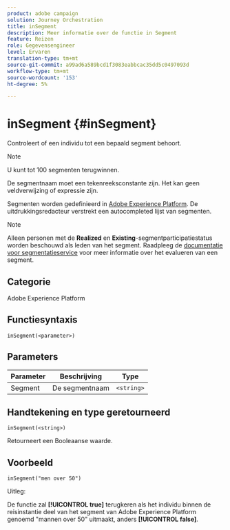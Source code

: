 ```yaml
---
product: adobe campaign
solution: Journey Orchestration
title: inSegment
description: Meer informatie over de functie in Segment
feature: Reizen
role: Gegevensengineer
level: Ervaren
translation-type: tm+mt
source-git-commit: a99ad6a589bcd1f3083eabbcac35dd5c0497093d
workflow-type: tm+mt
source-wordcount: '153'
ht-degree: 5%

---
```



# inSegment {#inSegment}

Controleert of een individu tot een bepaald segment behoort.

>[!NOTE]
>
>U kunt tot 100 segmenten terugwinnen.

De segmentnaam moet een tekenreeksconstante zijn. Het kan geen veldverwijzing of expressie zijn.

Segmenten worden gedefinieerd in [Adobe Experience Platform](https://platform.adobe.com/segment/overview). De uitdrukkingsredacteur verstrekt een autocompleted lijst van segmenten.

>[!NOTE]
>
>Alleen personen met de **Realized** en **Existing**-segmentparticipatiestatus worden beschouwd als leden van het segment. Raadpleeg de [documentatie voor segmentatieservice](https://experienceleague.adobe.com/docs/experience-platform/segmentation/tutorials/evaluate-a-segment.html?lang=en#interpret-segment-results) voor meer informatie over het evalueren van een segment.

## Categorie

Adobe Experience Platform

## Functiesyntaxis

`inSegment(<parameter>)`

## Parameters

| Parameter | Beschrijving | Type |
|--- |--- |--- |
| Segment | De segmentnaam | `<string>` |

## Handtekening en type geretourneerd

`inSegment(<string>)`

Retourneert een Booleaanse waarde.

## Voorbeeld

`inSegment("men over 50")`

Uitleg:

De functie zal **[!UICONTROL true]** terugkeren als het individu binnen de reisinstantie deel van het segment van Adobe Experience Platform genoemd &quot;mannen over 50&quot; uitmaakt, anders **[!UICONTROL false]**.
